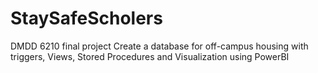 # StaySafeScholers
DMDD 6210 final project
Create a database for off-campus housing with triggers, Views, Stored Procedures and Visualization using PowerBI
